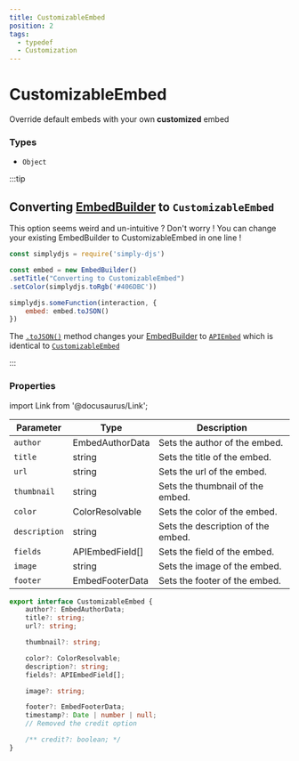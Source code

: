 ```yaml
---
title: CustomizableEmbed
position: 2
tags:
  - typedef
  - Customization
---
```


# CustomizableEmbed

Override default embeds with your own **customized** embed

### Types
* `Object`

:::tip

## Converting [EmbedBuilder](https://old.discordjs.dev/#/docs/discord.js/main/class/EmbedBuilder) to `CustomizableEmbed`

This option seems weird and un-intuitive ? Don't worry !
You can change your existing EmbedBuilder to CustomizableEmbed in one line !

```js
const simplydjs = require('simply-djs')

const embed = new EmbedBuilder()
.setTitle("Converting to CustomizableEmbed")
.setColor(simplydjs.toRgb('#406DBC'))

simplydjs.someFunction(interaction, {
	embed: embed.toJSON()
})
```

The [`.toJSON()`](https://discord.js.org/docs/packages/builders/1.6.3/EmbedBuilder:Class#toJSON) method changes your [EmbedBuilder](https://old.discordjs.dev/#/docs/discord.js/main/class/EmbedBuilder) to [`APIEmbed`](https://discord-api-types.dev/api/discord-api-types-v10/interface/APIEmbed) which is identical to [`CustomizableEmbed`](#properties)

:::


### Properties

import Link from '@docusaurus/Link';

| Parameter | Type | Description  |
| --------- | ---- | ------------ |
| `author`  | <Link to="https://old.discordjs.dev/#/docs/discord.js/main/typedef/EmbedAuthorData">EmbedAuthorData</Link> | Sets the author of the embed. |
| `title`  | <Link to="https://developer.mozilla.org/en-US/docs/Web/JavaScript/Reference/Global_Objects/String">string</Link> | Sets the title of the embed. |
| `url`  | <Link to="https://developer.mozilla.org/en-US/docs/Web/JavaScript/Reference/Global_Objects/String">string</Link> | Sets the url of the embed. |
| `thumbnail`  | <Link to="https://developer.mozilla.org/en-US/docs/Web/JavaScript/Reference/Global_Objects/String">string</Link> | Sets the thumbnail of the embed. |
| `color`  | <Link to="https://old.discordjs.dev/#/docs/discord.js/main/typedef/ColorResolvable">ColorResolvable</Link> | Sets the color of the embed. |
| `description`  | <Link to="https://developer.mozilla.org/en-US/docs/Web/JavaScript/Reference/Global_Objects/String">string</Link> | Sets the description of the embed. |
| `fields`  | <Link to="https://discord-api-types.dev/api/discord-api-types-v10/interface/APIEmbedField">APIEmbedField[]</Link> | Sets the field of the embed. |
| `image`  | <Link to="https://developer.mozilla.org/en-US/docs/Web/JavaScript/Reference/Global_Objects/String">string</Link> | Sets the image of the embed. |
| `footer`  | <Link to="https://old.discordjs.dev/#/docs/discord.js/main/typedef/EmbedFooterData">EmbedFooterData</Link> | Sets the footer of the embed. |

```ts
export interface CustomizableEmbed {
	author?: EmbedAuthorData;
	title?: string;
	url?: string;

	thumbnail?: string;

	color?: ColorResolvable;
	description?: string;
	fields?: APIEmbedField[];

	image?: string;

	footer?: EmbedFooterData;
	timestamp?: Date | number | null;
	// Removed the credit option

	/** credit?: boolean; */
}
```